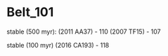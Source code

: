 # Belt_101

stable (500 myr):
(2011 AA37) - 110
(2007 TF15) - 107

stable (100 myr)
(2016 CA193) - 118